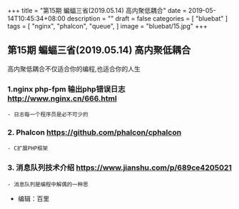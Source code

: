 +++
title = "第15期  蝙蝠三省(2019.05.14) 高内聚低耦合"
date = 2019-05-14T10:45:34+08:00
description = ""
draft = false
categories = [
    "bluebat"
]
tags = [
"nginx", "phalcon", "queue",
]
image = "bluebat/15.jpg"
+++

## 第15期  蝙蝠三省(2019.05.14) 高内聚低耦合
 高内聚低耦合不仅适合你的编程,也适合你的人生


### 1.nginx php-fpm 输出php错误日志 http://www.nginx.cn/666.html
    - 日志每一个程序员是必不可少的
### 2. Phalcon https://github.com/phalcon/cphalcon
    - C扩展PHP框架
### 3. 消息队列技术介绍 https://www.jianshu.com/p/689ce4205021
    - 消息队列是编程中解偶的一种思
- 编辑：百里
